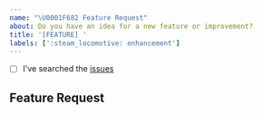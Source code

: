 ```yaml
---
name: "\U0001F682 Feature Request"
about: Do you have an idea for a new feature or improvement?
title: '[FEATURE] '
labels: [':steam_locomotive: enhancement']
---
```


<!--
    Thanks for wanting to make this package better.

    Have you...
-->

- [ ] I've searched the [issues](https://github.com/Riverside-Healthcare/djLint/issues)

## Feature Request

<!-- Thanks! 🤠 -->
